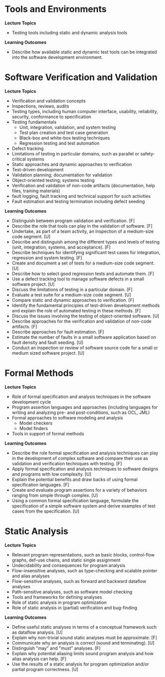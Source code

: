 # Tools and Environments

**Lecture Topics**
* Testing tools including static and dynamic analysis tools

**Learning Outcomes**
* Describe how available static and dynamic test tools can be integrated into the software development environment.

# Software Verification and Validation

**Lecture Topics**
* Verification and validation concepts
* Inspections, reviews, audits
* Testing types, including human computer interface, usability, reliability, security, conformance to specification
* Testing fundamentals
  - Unit, integration, validation, and system testing
  - Test plan creation and test case generation
  - Black-box and white-box testing techniques
  - Regression testing and test automation
* Defect tracking
* Limitations of testing in particular domains, such as parallel or safety-critical systems
* Static approaches and dynamic approaches to verification
* Test-driven development
* Validation planning; documentation for validation
* Object-oriented testing; systems testing
* Verification and validation of non-code artifacts (documentation, help files, training materials)
* fault logging, fault tracking and technical support for such activities
* Fault estimation and testing termination including defect seeding

**Learning Outcomes**
* Distinguish between program validation and verification. [F]
* Describe the role that tools can play in the validation of software. [F]
* Undertake, as part of a team activity, an inspection of a medium-size code segment. [U]
* Describe and distinguish among the different types and levels of testing (unit, integration, systems, and acceptance). [F]
* Describe techniques for identifying significant test cases for integration, regression and system testing. [F]
* Create and document a set of tests for a medium-size code segment. [U]
* Describe how to select good regression tests and automate them. [F]
* Use a defect tracking tool to manage software defects in a small software project. [U]
* Discuss the limitations of testing in a particular domain. [F]
* Evaluate a test suite for a medium-size code segment. [U]
* Compare static and dynamic approaches to verification. [F]
* Identify the fundamental principles of test-driven development methods and explain the role of automated testing in these methods. [F]
* Discuss the issues involving the testing of object-oriented software. [U]
* Describe approaches for the verification and validation of non-code artifacts. [F]
* Describe approaches for fault estimation. [F]
* Estimate the number of faults in a small software application based on fault density and fault seeding. [U]
* Conduct an inspection or review of software source code for a small or medium sized software project. [U]

# Formal Methods

**Lecture Topics**
* Role of formal specification and analysis techniques in the software development cycle
* Program assertion languages and approaches (including languages for writing and analyzing pre- and post-conditions, such as OCL, JML)
* Formal approaches to software modeling and analysis
  - Model checkers
  - Model finders
* Tools in support of formal methods

**Learning Outcomes**
* Describe the role formal specification and analysis techniques can play in the development of complex software and compare their use as validation and verification techniques with testing. [F]
* Apply formal specification and analysis techniques to software designs and programs with low complexity. [U]
* Explain the potential benefits and draw backs of using formal specification languages. [F]
* Create and evaluate program assertions for a variety of behaviors ranging from simple through complex. [U]
* Using a common formal specification language, formulate the specification of a simple software system and derive examples of test cases from the specification. [U]

# Static Analysis

**Lecture Topics**
* Relevant program representations, such as basic blocks, control-flow graphs, def-use chains, and static single assignment
* Undecidability and consequences for program analysis
* Flow-insensitive analyses, such as type-checking and scalable pointer and alias analyses
* Flow-sensitive analyses, such as forward and backward dataflow analyses
* Path-sensitive analyses, such as software model checking
* Tools and frameworks for defining analyses
* Role of static analysis in program optimization
* Role of static analysis in (partial) verification and bug-finding

**Learning Outcomes**
* Define useful static analyses in terms of a conceptual framework such as dataflow analysis. [U]
* Explain why non-trivial sound static analyses must be approximate. [F]
* Communicate why an analysis is correct (sound and terminating). [U]
* Distinguish "may" and "must" analyses. [F]
* Explain why potential aliasing limits sound program analysis and how alias analysis can help. [F]
* Use the results of a static analysis for program optimization and/or partial program correctness. [U]
